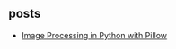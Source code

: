 ## posts

- [Image Processing in Python with Pillow](https://auth0.com/blog/image-processing-in-python-with-pillow/)